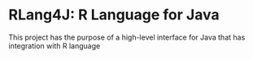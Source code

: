 # RLang4J: R Language for Java

This project has the purpose of a high-level interface for Java that has integration with R language
